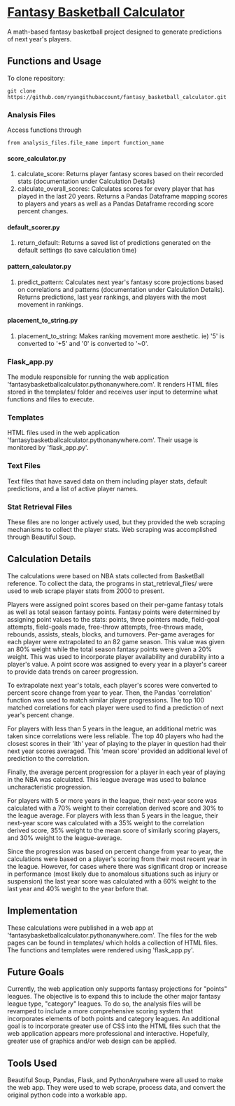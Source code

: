 # <a href="fantasybasketballcalculator.pythonanywhere.com">Fantasy Basketball Calculator</a>
A math-based fantasy basketball project designed to generate predictions of next year's players.

## Functions and Usage
To clone repository:
```
git clone https://github.com/ryangithubaccount/fantasy_basketball_calculator.git
```
### Analysis Files
Access functions through
```
from analysis_files.file_name import function_name
```
#### score_calculator.py
1) calculate_score: Returns player fantasy scores based on their recorded stats (documentation under Calculation Details)
2) calculate_overall_scores: Calculates scores for every player that has played in the last 20 years. Returns a Pandas Dataframe mapping scores to players and years as well as a Pandas Dataframe recording score percent changes.
#### default_scorer.py
1) return_default: Returns a saved list of predictions generated on the default settings (to save calculation time)
#### pattern_calculator.py
1) predict_pattern: Calculates next year's fantasy score projections based on correlations and patterns (documentation under Calculation Details). Returns predictions, last year rankings, and players with the most movement in rankings.
#### placement_to_string.py
1) placement_to_string: Makes ranking movement more aesthetic. ie) '5' is converted to '+5' and '0' is converted to '~0'.

### Flask_app.py
The module responsible for running the web application 'fantasybasketballcalculator.pythonanywhere.com'. It renders HTML files stored in the templates/ folder and receives user input to determine what functions and files to execute.

### Templates
HTML files used in the web application 'fantasybasketballcalculator.pythonanywhere.com'. Their usage is monitored by 'flask_app.py'.

### Text Files
Text files that have saved data on them including player stats, default predictions, and a list of active player names.

### Stat Retrieval Files
These files are no longer actively used, but they provided the web scraping mechanisms to collect the player stats. Web scraping was accomplished through Beautiful Soup.


## Calculation Details
The calculations were based on NBA stats collected from BasketBall reference. To collect the data, the programs in stat_retrieval_files/ were used to web scrape
player stats from 2000 to present.

Players were assigned point scores based on their per-game fantasy totals as well as total season fantasy points. Fantasy points were determined by assigning
point values to the stats: points, three pointers made, field-goal attempts, field-goals made, free-throw attempts, free-throws made, rebounds, assists,
steals, blocks, and turnovers. Per-game averages for each player were extrapolated to an 82 game season. This value was given an 80% weight while the total season
fantasy points were given a 20% weight. This was used to incorporate player availability and durability into a player's value. A point score was assigned to every
year in a player's career to provide data trends on career progression.

To extrapolate next year's totals, each player's scores were converted to percent score change from year to year. Then, the Pandas 'correlation' function was used
to match similar player progressions. The top 100 matched correlations for each player were used to find a prediction of next year's percent change.

For players with less than 5 years in the league, an additional metric was taken since correlations were less reliable. The top 40 players who had the closest scores in their 'ith' year of playing to the player in question had their next year scores averaged. This 'mean score' provided an additional level of prediction
to the correlation.

Finally, the average percent progression for a player in each year of playing in the NBA was calculated. This league average was used to balance uncharacteristic
progression.

For players with 5 or more years in the league, their next-year score was calculated with a 70% weight to their correlation derived score and 30% to the league
average. For players with less than 5 years in the league, their next-year score was calculated with a 35% weight to the correlation derived score, 35% weight to
the mean score of similarly scoring players, and 30% weight to the league-average.

Since the progression was based on percent change from year to year, the calculations were based on a player's scoring from their most recent year in the league. 
However, for cases where there was significant drop or increase in performance (most likely due to anomalous situations such as injury or suspension) the last year
score was calculated with a 60% weight to the last year and 40% weight to the year before that.

## Implementation
These calculations were published in a web app at 'fantasybasketballcalculator.pythonanywhere.com'. The files for the web pages can be found in templates/ which holds a collection of HTML files. The functions and templates were rendered using 'flask_app.py'.

## Future Goals
Currently, the web application only supports fantasy projections for "points" leagues. The objective is to expand this to include the other major fantasy league type, "category" leagues. To do so, the analysis files will be revamped to include a more comprehensive scoring system that incorporates elements of both points and category leagues.
An additional goal is to incorporate greater use of CSS into the HTML files such that the web application appears more professional and interactive. Hopefully, greater use of graphics and/or web design can be applied.

## Tools Used
Beautiful Soup, Pandas, Flask, and PythonAnywhere were all used to make the web app. They were used to web scrape, process data, and convert the original python
code into a workable app.
